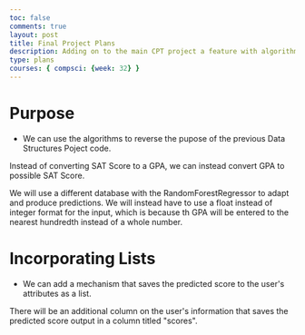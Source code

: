 ```yaml
---
toc: false
comments: true
layout: post
title: Final Project Plans
description: Adding on to the main CPT project a feature with algorithms
type: plans
courses: { compsci: {week: 32} }
---
```


# Purpose
- We can use the algorithms to reverse the pupose of the previous Data Structures Poject code.

Instead of converting SAT Score to a GPA, we can instead convert GPA to possible SAT Score.

We will use a different database with the RandomForestRegressor to adapt and produce predictions. We will instead have to use a float instead of integer format for the input, which is because th GPA will be entered to the nearest hundredth instead of a whole number. 

# Incorporating Lists
- We can add a mechanism that saves the predicted score to the user's attributes as a list.

There will be an additional column on the user's information that saves the predicted score output in a column titled "scores".